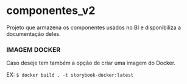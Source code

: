 # componentes_v2
Projeto que armazena os componentes usados no BI e disponibiliza a documentação deles.

### IMAGEM DOCKER

Caso deseje tem também a opção de criar uma imagem do Docker.

EX: 
`
  $ docker build . -t storybook-docker:latest
`

